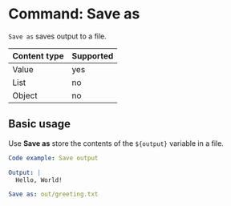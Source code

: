 # Command: Save as

`Save as` saves output to a file.

| Content type | Supported |
|--------------|-----------|
| Value        | yes       |
| List         | no        |
| Object       | no        |

## Basic usage

Use **Save as** store the contents of the `${output}` variable in a file.

```yaml script
Code example: Save output

Output: |
  Hello, World!

Save as: out/greeting.txt
```